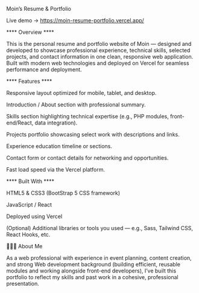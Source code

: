 Moin’s Resume & Portfolio

Live demo → https://moin-resume-portfolio.vercel.app/

**** Overview ****

This is the personal resume and portfolio website of Moin — designed and developed to showcase professional experience, technical skills, selected projects, and contact information in one clean, responsive web application. Built with modern web technologies and deployed on Vercel for seamless performance and deployment.

**** Features ****

Responsive layout optimized for mobile, tablet, and desktop.

Introduction / About section with professional summary.

Skills section highlighting technical expertise (e.g., PHP modules, front-end/React, data integration).

Projects portfolio showcasing select work with descriptions and links.

Experience education timeline or sections.

Contact form or contact details for networking and opportunities.

Fast load speed via the Vercel platform.


**** Built With ****


HTML5 & CSS3 (BootStrap 5 CSS framework)

JavaScript / React 

Deployed using Vercel

(Optional) Additional libraries or tools you used — e.g., Sass, Tailwind CSS, React Hooks, etc.

🧑🏻‍💻 About Me

As a web professional with experience in event planning, content creation, and strong Web development background (building efficient, reusable modules and working alongside front-end developers), I’ve built this portfolio to reflect my skills and past work in a cohesive, professional presentation.
